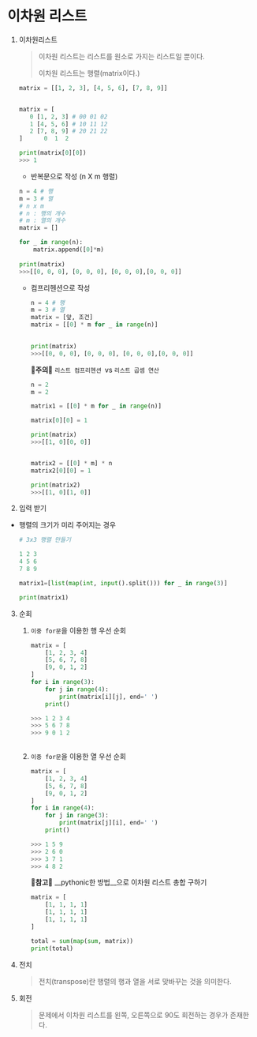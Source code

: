 # 이차원 리스트

1. 이차원리스트

   > 이차원 리스트는 리스트를 원소로 가지는 리스트일 뿐이다.
   >
   > 이차원 리스트는 행렬(matrix이다.)

   ```python
   matrix = [[1, 2, 3], [4, 5, 6], [7, 8, 9]]
   
   
   matrix = [
      0 [1, 2, 3] # 00 01 02
      1 [4, 5, 6] # 10 11 12
      2 [7, 8, 9] # 20 21 22
   ]	  0  1  2	
   
   print(matrix[0][0])
   >>> 1
   ```

   

   -  반복문으로 작성 (n X m 행렬)

     ```python
     n = 4 # 행
     m = 3 # 열
     # n x m
     # n : 행의 개수
     # m : 열의 개수
     matrix = []
     
     for _ in range(n):
         matrix.append([0]*m)
         
     print(matrix)
     >>>[[0, 0, 0], [0, 0, 0], [0, 0, 0],[0, 0, 0]]
     ```

     

   - 컴프리헨션으로 작성

     ```python
     n = 4 # 행
     m = 3 # 열
     matrix = [앞, 조건]
     matrix = [[0] * m for _ in range(n)]
     
         
     print(matrix)
     >>>[[0, 0, 0], [0, 0, 0], [0, 0, 0],[0, 0, 0]]
     ```

     📌__주의__📌 ```리스트 컴프리헨션 ```vs ```리스트 곱셈 연산```

     ```python
     n = 2
     m = 2
     
     matrix1 = [[0] * m for _ in range(n)]
     
     matrix[0][0] = 1
     
     print(matrix)
     >>>[[1, 0][0, 0]]
     
     
     matrix2 = [[0] * m] * n
     matrix2[0][0] = 1
     
     print(matrix2)
     >>>[[1, 0][1, 0]]
     
     ```

     

2.  입력 받기

   - 행렬의 크기가 미리 주어지는 경우

     ```python
     # 3x3 행렬 만들기
     
     1 2 3
     4 5 6
     7 8 9
     
     matrix1=[list(map(int, input().split())) for _ in range(3)]
     
     print(matrix1)
     ```

     

3. 순회

   1. ```이중 for문```을 이용한 행 우선 순회

      ```python
      matrix = [
          [1, 2, 3, 4]
          [5, 6, 7, 8]
          [9, 0, 1, 2]
      ]
      for i in range(3):
          for j in range(4):
              print(matrix[i][j], end=' ')
          print()
      
      >>> 1 2 3 4
      >>> 5 6 7 8
      >>> 9 0 1 2
          
      ```

   2. ```이중 for문```을 이용한 열 우선 순회

      ```python
      matrix = [
          [1, 2, 3, 4]
          [5, 6, 7, 8]
          [9, 0, 1, 2]
      ]
      for i in range(4):
          for j in range(3):
              print(matrix[j][i], end=' ')
          print()
      
      >>> 1 5 9
      >>> 2 6 0
      >>> 3 7 1
      >>> 4 8 2
      ```

      📌__참고__📌 __pythonic한 방법__으로 이차원 리스트 총합 구하기

      ```python
      matrix = [
          [1, 1, 1, 1]
          [1, 1, 1, 1]
          [1, 1, 1, 1]
      ]
      
      total = sum(map(sum, matrix))
      print(total)
      ```

      

4. 전치

   > 전치(transpose)란 행렬의 행과 열을 서로 맞바꾸는 것을 의미한다.

5. 회전

   > 문제에서 이차원 리스트를 왼쪽, 오른쪽으로 90도 회전하는 경우가 존재한다.